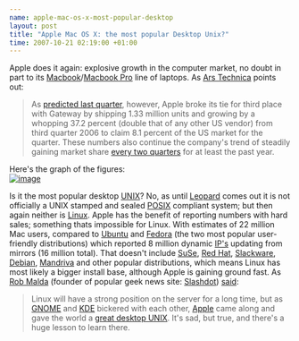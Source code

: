 ```yaml
--- 
name: apple-mac-os-x-most-popular-desktop 
layout: post 
title: "Apple Mac OS X: the most popular Desktop Unix?" 
time: 2007-10-21 02:19:00 +01:00 
--- 
```

Apple does it again: explosive growth in the computer market,
no doubt in part to its
[Macbook](http://www.apple.com/macbook/macbook.html)/[Macbook
Pro](http://www.apple.com/macbookpro/) line of laptops. As [Ars
Technica](http://arstechnica.com/) points out:  
> As [predicted last
> quarter](http://arstechnica.com/journals/apple.ars/2007/07/19/apple-poised-to-become-number-three-pc-maker-in-us),
> however, Apple broke its tie for third place with Gateway by shipping
> 1.33 million units and growing by a whopping 37.2 percent (double that
> of any other US vendor) from third quarter 2006 to claim 8.1 percent
> of the US market for the quarter. These numbers also continue the
> company's trend of steadily gaining market share [every two
> quarters](http://arstechnica.com/journals/apple.ars/2007/03/02/7296)
> for at least the past year.

Here's the graph of the figures:  
[![image](http://lh4.google.com/ngrogan/RxqyS8vqOCI/AAAAAAAABMQ/ac5ZKoT9QLI/s400/Screenshot.png)](http://arstechnica.com/news.ars/post/20071018-dell-staunches-the-market-share-bleeding-while-apple-sees-big-growth.html)  
  
Is it the most popular desktop
[UNIX](http://en.wikipedia.org/wiki/UNIX)? No, as until
[Leopard](http://www.apple.com/macosx/) comes out it is not officially a
UNIX stamped and sealed [POSIX](http://en.wikipedia.org/wiki/POSIX)
compliant system; but then again neither is
[Linux](http://www.kernel.org/). Apple has the benefit of reporting
numbers with hard sales; something thats impossible for Linux. With
estimates of 22 million Mac users, compared to
[Ubuntu](http://www.ubuntu.com/) and [Fedora](http://fedoraproject.org/)
(the two most popular user-friendly distributions) which reported 8
million dynamic [IP's](http://en.wikipedia.org/wiki/IP_address) updating
from mirrors (16 million total). That doesn't include
[SuSe](http://www.novell.com/linux/), [Red Hat](http://redhat.com/),
[Slackware](http://www.slackware.com/), [Debian](http://debian.org/),
[Mandriva](http://mandriva.com/) and other popular distributions, which
means Linux has most likely a bigger install base, although Apple is
gaining ground fast. As [Rob Malda](http://cmdrtaco.net/) (founder of
popular geek news site: [Slashdot](http://www.slashdot.org/))
[said](http://meta.slashdot.org/article.pl?sid=07/10/11/1527219):  
> Linux will have a strong position on the server for a long time, but
> as [GNOME](http://www.gnome.org/) and [KDE](http://www.kde.org/)
> bickered with each other,
> [Appl](http://www.apple.com/)[e](http://www.apple.com/) came along and
> gave the world a [great desktop UNIX](http://www.apple.com/macosx/).
> It's sad, but true, and there's a huge lesson to learn there.